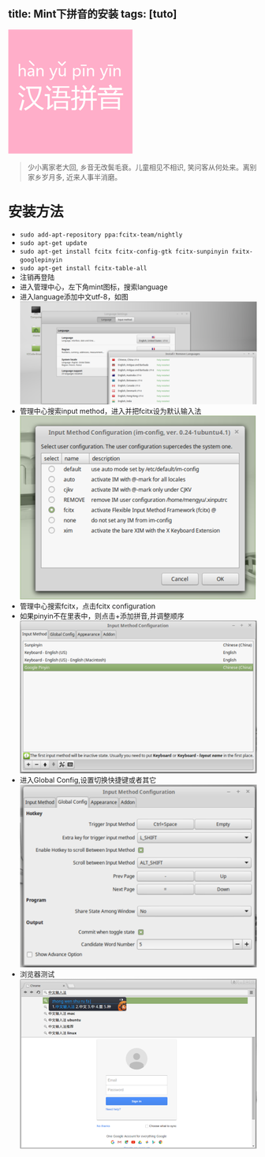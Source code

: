 title: Mint下拼音的安装
tags: [tuto]
---
![Scrum](/img/pinyin/pinyin.png)
>少小离家老大回, 乡音无改鬓毛衰。儿童相见不相识, 笑问客从何处来。离别家乡岁月多, 近来人事半消磨。

# 安装方法
- `sudo add-apt-repository ppa:fcitx-team/nightly`
- `sudo apt-get update`
- `sudo apt-get install fcitx fcitx-config-gtk fcitx-sunpinyin fxitx-googlepinyin`
- `sudo apt-get install fcitx-table-all`
- 注销再登陆
- 进入管理中心，左下角mint图标，搜索language
- 进入language添加中文utf-8，如图
  ![添加中文](/img/pinyin/language.png)
- 管理中心搜索input method，进入并把fcitx设为默认输入法
  ![添加中文](/img/pinyin/input-method-conf.png)
- 管理中心搜索fcitx，点击fcitx configuration
- 如果pinyin不在里表中，则点击+添加拼音,并调整顺序
 ![添加中文](/img/pinyin/add-pinyin.png)
- 进入Global Config,设置切换快捷键或者其它
 ![添加中文](/img/pinyin/fcitx-conf.png)
- 浏览器测试
 ![添加中文](/img/pinyin/done.png)